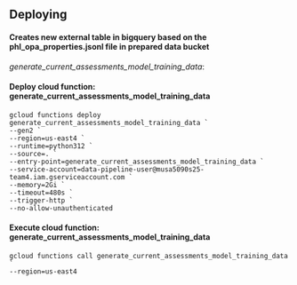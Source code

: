 ## Deploying


#### Creates new external table in bigquery based on the phl_opa_properties.jsonl file in prepared data bucket
_generate_current_assessments_model_training_data_:

#### Deploy cloud function: generate_current_assessments_model_training_data
```shell
gcloud functions deploy generate_current_assessments_model_training_data `
--gen2 `
--region=us-east4 `
--runtime=python312 `
--source=. `
--entry-point=generate_current_assessments_model_training_data `
--service-account=data-pipeline-user@musa5090s25-team4.iam.gserviceaccount.com `
--memory=2Gi `
--timeout=480s `
--trigger-http `
--no-allow-unauthenticated
```

#### Execute cloud function: generate_current_assessments_model_training_data
```shell
gcloud functions call generate_current_assessments_model_training_data `
--region=us-east4
```
